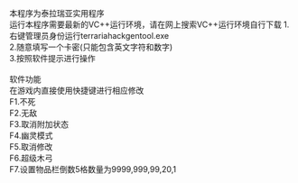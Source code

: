 
本程序为泰拉瑞亚实用程序<br/>
运行本程序需要最新的VC++运行环境，请在网上搜索VC++运行环境自行下载
1.右键管理员身份运行terrariahackgentool.exe<br/>
2.随意填写一个卡密(只能包含英文字符和数字)<br/>
3.按照软件提示进行操作<br/>
<br/>
软件功能<br/>
在游戏内直接使用快捷键进行相应修改<br/>
F1.不死<br/>
F2.无敌<br/>
F3.取消附加状态<br/>
F4.幽灵模式<br/>
F5.取消修改<br/>
F6.超级木弓<br/>
F7.设置物品栏倒数5格数量为9999,999,99,20,1<br/>

